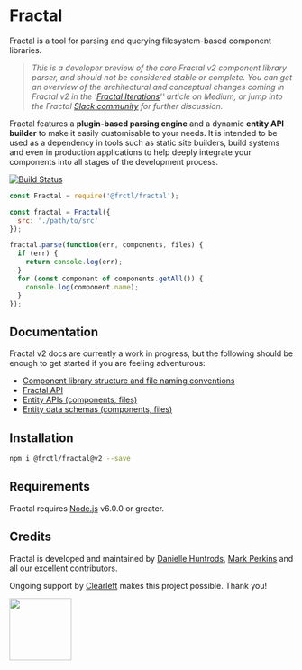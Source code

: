 # Fractal

Fractal is a tool for parsing and querying filesystem-based component libraries.

> _This is a developer preview of the core Fractal v2 component library parser, and should not be considered stable or complete. You can get an overview of the architectural and conceptual changes coming in Fractal v2 in the '[Fractal Iterations](https://medium.com/@frctl/fractal-iterations-c9c42e19d3e0)'' article on Medium, or jump into the Fractal [Slack community](http://slack.fractal.build) for further discussion._

Fractal features a **plugin-based parsing engine** and a dynamic **entity API builder** to make it easily customisable to your needs. It is intended to be used as a dependency in tools such as static site builders, build systems and even in production applications to help deeply integrate your components into all stages of the development process.

[![Build Status](https://img.shields.io/travis/frctl/fractal/v2.svg?style=flat-square)](https://travis-ci.org/frctl/fractal)
<!-- [![NPM Version](https://img.shields.io/npm/v/@frctl/fractal.svg?style=flat-square)](https://www.npmjs.com/package/@frctl/fractal) -->

```js
const Fractal = require('@frctl/fractal');

const fractal = Fractal({
  src: './path/to/src'
});

fractal.parse(function(err, components, files) {
  if (err) {
    return console.log(err);
  }
  for (const component of components.getAll()) {
    console.log(component.name);
  }
});

```

## Documentation

Fractal v2 docs are currently a work in progress, but the following should be enough to get started if you are feeling adventurous:

* [Component library structure and file naming conventions](/docs/directory-structure.md)
* [Fractal API](/docs/fractal.md)
* [Entity APIs (components, files)](/docs/entity-apis.md)
* [Entity data schemas (components, files)](/docs/entity-schemas.md)

## Installation

```bash
npm i @frctl/fractal@v2 --save
```

## Requirements

Fractal requires [Node.js](https://nodejs.org) v6.0.0 or greater.

## Credits

Fractal is developed and maintained by [Danielle Huntrods](http://github.com/dkhuntrods), [Mark Perkins](http://github.com/allmarkedup) and all our excellent contributors.

Ongoing support by [Clearleft](https://clearleft.com) makes this project possible. Thank you!

<a href="https://clearleft.com"><img width="110" src="http://clearleft.s3.amazonaws.com/logo.png"></a>
